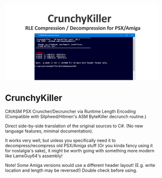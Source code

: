 ![](social_card_PNG.png)

# CrunchyKiller
C#/ASM PSX Cruncher/Decruncher via Runtime Length Encoding
(Compatible with Silpheed/Hitmen's ASM ByteKiller decrunch routine.)

Direct side-by-side translation of the original sources to C#.
(No new language features, minimal documentation).

It works very well, but unless you specifically need it to decompress/recompress old PSX/Amiga stuff (Or you kinda fancy using it for nostalgia's sake), it might be worth going with something more modern like LameGuy64's assembly!

Note!
Some Amiga versions would use a different header layout! (E.g. write location and length may be reversed!) Double check before using.


